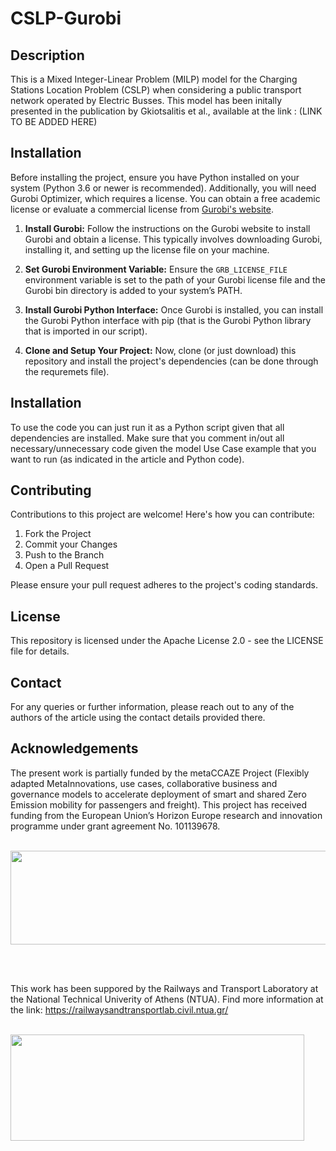 # CSLP-Gurobi

## Description

This is a Mixed Integer-Linear Problem (MILP) model for the Charging Stations Location Problem (CSLP) when considering a public transport network operated by Electric Busses. This model has been initally presented in the publication by Gkiotsalitis et al., available at the link : (LINK TO BE ADDED HERE)
  
## Installation

Before installing the project, ensure you have Python installed on your system (Python 3.6 or newer is recommended). Additionally, you will need Gurobi Optimizer, which requires a license. You can obtain a free academic license or evaluate a commercial license from [Gurobi's website](https://www.gurobi.com).

1. **Install Gurobi:** Follow the instructions on the Gurobi website to install Gurobi and obtain a license. This typically involves downloading Gurobi, installing it, and setting up the license file on your machine.

2. **Set Gurobi Environment Variable:** Ensure the `GRB_LICENSE_FILE` environment variable is set to the path of your Gurobi license file and the Gurobi bin directory is added to your system’s PATH.

3. **Install Gurobi Python Interface:** Once Gurobi is installed, you can install the Gurobi Python interface with pip (that is the Gurobi Python library that is imported in our script).

4. **Clone and Setup Your Project:** Now, clone (or just download) this repository and install the project's dependencies (can be done through the requremets file).

## Installation

To use the code you can just run it as a Python script given that all dependencies are installed. Make sure that you comment in/out all necessary/unnecessary code given the model Use Case example that you want to run (as indicated in the article and Python code).

## Contributing

Contributions to this project are welcome! Here's how you can contribute:

1. Fork the Project
2. Commit your Changes
3. Push to the Branch
4. Open a Pull Request

Please ensure your pull request adheres to the project's coding standards.

## License

This repository is licensed under the Apache License 2.0 - see the LICENSE file for details.

## Contact

For any queries or further information, please reach out to any of the authors of the article using the contact details provided there.

## Acknowledgements

The present work is partially funded by the metaCCAZE Project (Flexibly adapted MetaInnovations, use cases, collaborative business and governance models to accelerate deployment of smart and shared Zero Emission mobility for passengers and freight). This project has received funding from the European Union’s Horizon Europe research and innovation programme under grant agreement No. 101139678.

<br>

<img src="https://www.metaccaze-project.eu/wp-content/uploads/2024/02/metaCCAZE-Logo.svg" width="664" height="150">

<br><br>

This work has been suppored by the Railways and Transport Laboratory at the National Technical Univerity of Athens (NTUA).
Find more information at the link: https://railwaysandtransportlab.civil.ntua.gr/

<br>

<img src="https://railwaysandtransportlab.civil.ntua.gr/wp-content/uploads/2023/04/RTLab_logo-1-1024x372.png" width="470" height="170">

<br>


